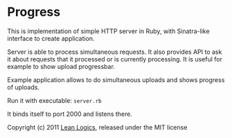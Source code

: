Progress
========

This is implementation of simple HTTP server in Ruby, with Sinatra-like interface to create application.

Server is able to process simultaneous requests. It also provides API to ask it about requests that it processed or is currently processing. It is useful for example to show upload progressbar.

Example application allows to do simultaneous uploads and shows progress of uploads.

Run it with executable: ``` server.rb ```

It binds itself to port 2000 and listens there.

Copyright (c) 2011 [Lean Logics](http://leanlogics.com), released under the MIT license
